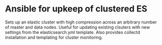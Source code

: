 # Ansible for upkeep of clustered ES

Sets up an elastic cluster with high compression across an arbitrary number of master and data nodes. Useful for updating existing clsuters with new settings from the elasticsearch.yml template. Also provides collectd installation and templating for cluster monitoring.
